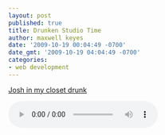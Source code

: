 ```yaml
---
layout: post
published: true
title: Drunken Studio Time
author: maxwell keyes
date: '2009-10-19 00:04:49 -0700'
date_gmt: '2009-10-19 04:04:49 -0700'
categories:
- web development
---
```


[Josh in my closet drunk](/assets/mp3/josh-drunk-improvisation.mp3)

<audio controls>
  <source src="http://redconfetti-assets.s3-us-west-2.amazonaws.com/mp3/misc/josh-drunk-improvisation.mp3" type="audio/mpeg">
Your browser does not support the audio element.
</audio>
